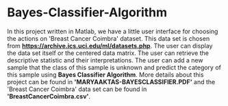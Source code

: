 # Bayes-Classifier-Algorithm
In this project written in Matlab, we have a little user interface for choosing the actions on 'Breast Cancer Coimbra' dataset. This data set is chosen from **https://archive.ics.uci.edu/ml/datasets.php**. The user can display the data set itself or the centered data matrix. The user can retrieve the descriptive statistic and their interpretations. The user can add a new sample that the class of this sample is unknown and predict the category of this sample using **Bayes Classifier Algorithm**.
More details about this project can be found in **'MARYAAKTAS-BAYESCLASSIFIER.PDF'** and the 'Breast Cancer Coimbra' data set can be found in **'BreastCancerCoimbra.csv'**.

